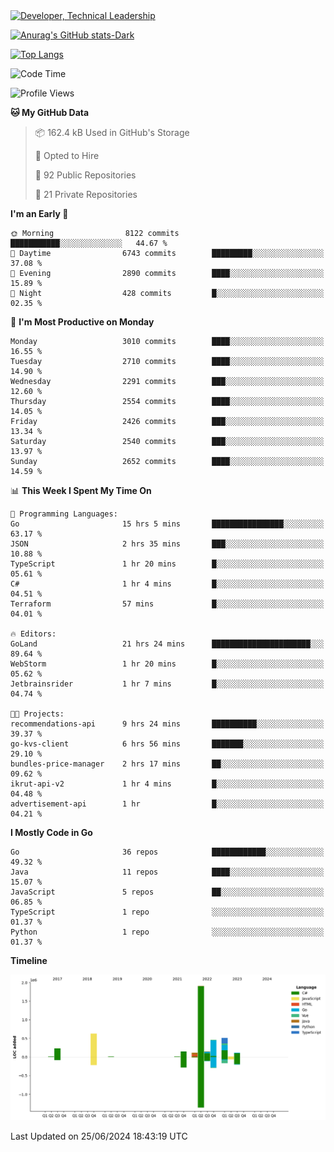 <div>
  <a href="https://www.linkedin.com/in/arielpineiro/" target="_blank" rel="nofollow noopener noreferrer">
    <img src="https://img.shields.io/badge/-LinkedIn-%230077B5?style=for-the-badge&logo=linkedin&logoColor=white" alt="Developer, Technical Leadership" title="Ariel Piñeiro">
  </a>
</div>

[![Anurag's GitHub stats-Dark](https://github-readme-stats.vercel.app/api?username=arielsrv&show_icons=true&theme=dark#gh-dark-mode-only)](https://github.com/anuraghazra/github-readme-stats#gh-dark-mode-only)

[![Top Langs](https://github-readme-stats.vercel.app/api/top-langs/?username=arielsrv&layout=compact&langs_count=10&theme=dark#gh-dark-mode-only)](https://github.com/anuraghazra/github-readme-stats&theme=dark#gh-dark-mode-only)

<!--START_SECTION:waka-->
![Code Time](http://img.shields.io/badge/Code%20Time-974%20hrs%2016%20mins-blue)

![Profile Views](http://img.shields.io/badge/Profile%20Views-0-blue)

**🐱 My GitHub Data** 

> 📦 162.4 kB Used in GitHub's Storage 
 > 
> 💼 Opted to Hire
 > 
> 📜 92 Public Repositories 
 > 
> 🔑 21 Private Repositories 
 > 
**I'm an Early 🐤** 

```text
🌞 Morning                8122 commits        ███████████░░░░░░░░░░░░░░   44.67 % 
🌆 Daytime                6743 commits        █████████░░░░░░░░░░░░░░░░   37.08 % 
🌃 Evening                2890 commits        ████░░░░░░░░░░░░░░░░░░░░░   15.89 % 
🌙 Night                  428 commits         █░░░░░░░░░░░░░░░░░░░░░░░░   02.35 % 
```
📅 **I'm Most Productive on Monday** 

```text
Monday                   3010 commits        ████░░░░░░░░░░░░░░░░░░░░░   16.55 % 
Tuesday                  2710 commits        ████░░░░░░░░░░░░░░░░░░░░░   14.90 % 
Wednesday                2291 commits        ███░░░░░░░░░░░░░░░░░░░░░░   12.60 % 
Thursday                 2554 commits        ████░░░░░░░░░░░░░░░░░░░░░   14.05 % 
Friday                   2426 commits        ███░░░░░░░░░░░░░░░░░░░░░░   13.34 % 
Saturday                 2540 commits        ███░░░░░░░░░░░░░░░░░░░░░░   13.97 % 
Sunday                   2652 commits        ████░░░░░░░░░░░░░░░░░░░░░   14.59 % 
```


📊 **This Week I Spent My Time On** 

```text
💬 Programming Languages: 
Go                       15 hrs 5 mins       ████████████████░░░░░░░░░   63.17 % 
JSON                     2 hrs 35 mins       ███░░░░░░░░░░░░░░░░░░░░░░   10.88 % 
TypeScript               1 hr 20 mins        █░░░░░░░░░░░░░░░░░░░░░░░░   05.61 % 
C#                       1 hr 4 mins         █░░░░░░░░░░░░░░░░░░░░░░░░   04.51 % 
Terraform                57 mins             █░░░░░░░░░░░░░░░░░░░░░░░░   04.01 % 

🔥 Editors: 
GoLand                   21 hrs 24 mins      ██████████████████████░░░   89.64 % 
WebStorm                 1 hr 20 mins        █░░░░░░░░░░░░░░░░░░░░░░░░   05.62 % 
Jetbrainsrider           1 hr 7 mins         █░░░░░░░░░░░░░░░░░░░░░░░░   04.74 % 

🐱‍💻 Projects: 
recommendations-api      9 hrs 24 mins       ██████████░░░░░░░░░░░░░░░   39.37 % 
go-kvs-client            6 hrs 56 mins       ███████░░░░░░░░░░░░░░░░░░   29.10 % 
bundles-price-manager    2 hrs 17 mins       ██░░░░░░░░░░░░░░░░░░░░░░░   09.62 % 
ikrut-api-v2             1 hr 4 mins         █░░░░░░░░░░░░░░░░░░░░░░░░   04.48 % 
advertisement-api        1 hr                █░░░░░░░░░░░░░░░░░░░░░░░░   04.21 % 
```

**I Mostly Code in Go** 

```text
Go                       36 repos            ████████████░░░░░░░░░░░░░   49.32 % 
Java                     11 repos            ████░░░░░░░░░░░░░░░░░░░░░   15.07 % 
JavaScript               5 repos             ██░░░░░░░░░░░░░░░░░░░░░░░   06.85 % 
TypeScript               1 repo              ░░░░░░░░░░░░░░░░░░░░░░░░░   01.37 % 
Python                   1 repo              ░░░░░░░░░░░░░░░░░░░░░░░░░   01.37 % 
```



**Timeline**

![Lines of Code chart](https://raw.githubusercontent.com/arielsrv/arielsrv/main/assets/bar_graph.png)


 Last Updated on 25/06/2024 18:43:19 UTC
<!--END_SECTION:waka-->
